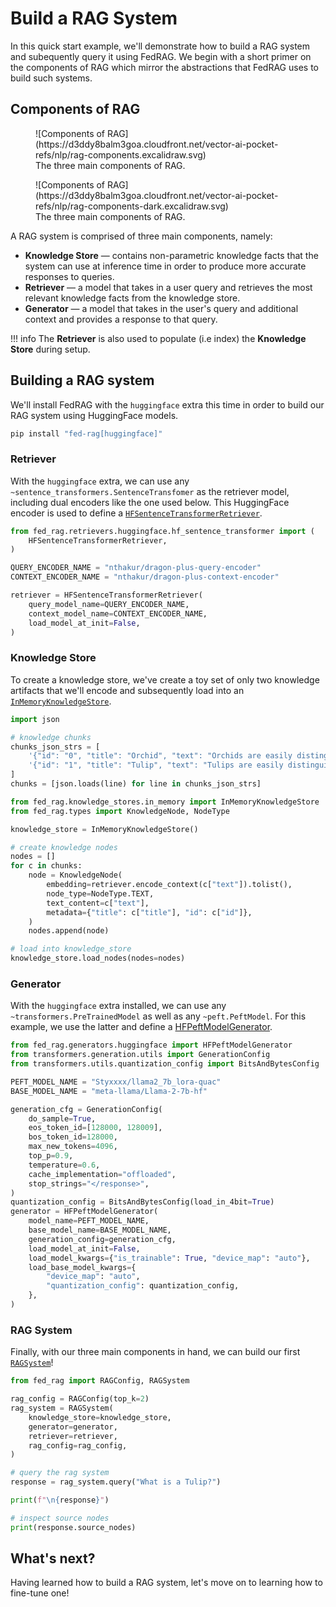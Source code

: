 # Build a RAG System

<!-- markdownlint-disable-file MD033 -->

In this quick start example, we'll demonstrate how to build a RAG system and subequently
query it using FedRAG. We begin with a short primer on the components of RAG
which mirror the abstractions that FedRAG uses to build such systems.

## Components of RAG

<figure markdown="span" id="img_light_mode">
  ![Components of RAG](https://d3ddy8balm3goa.cloudfront.net/vector-ai-pocket-refs/nlp/rag-components.excalidraw.svg)
  <figcaption>The three main components of RAG.</figcaption>
</figure>

<figure markdown="span" id="img_dark_mode">
  ![Components of RAG](https://d3ddy8balm3goa.cloudfront.net/vector-ai-pocket-refs/nlp/rag-components-dark.excalidraw.svg)
  <figcaption>The three main components of RAG.</figcaption>
</figure>

A RAG system is comprised of three main components, namely:

- **Knowledge Store** — contains non-parametric knowledge facts that the system
  can use at inference time in order to produce more accurate responses to queries.
- **Retriever** — a model that takes in a user query and retrieves the most relevant
  knowledge facts from the knowledge store.
- **Generator** — a model that takes in the user's query and additional context
  and provides a response to that query.

!!! info
    The **Retriever** is also used to populate (i.e index) the **Knowledge Store**
    during setup.

## Building a RAG system

We'll install FedRAG with the `huggingface` extra this time in order to build our
RAG system using HuggingFace models.

``` sh
pip install "fed-rag[huggingface]"
```

### Retriever

With the `huggingface` extra, we can use any `~sentence_transformers.SentenceTransfomer`
as the retriever model, including dual encoders like the one used below. This
HuggingFace encoder is used to define a
[`HFSentenceTransformerRetriever`](../../api_reference/retrievers/huggingface.md).

``` py title="retriever"
from fed_rag.retrievers.huggingface.hf_sentence_transformer import (
    HFSentenceTransformerRetriever,
)

QUERY_ENCODER_NAME = "nthakur/dragon-plus-query-encoder"
CONTEXT_ENCODER_NAME = "nthakur/dragon-plus-context-encoder"

retriever = HFSentenceTransformerRetriever(
    query_model_name=QUERY_ENCODER_NAME,
    context_model_name=CONTEXT_ENCODER_NAME,
    load_model_at_init=False,
)
```

### Knowledge Store

To create a knowledge store, we've create a toy set of only two knowledge
artifacts that we'll encode and subsequently load into an
[`InMemoryKnowledgeStore`](../../api_reference/knowledge_stores/in_memory.md).

``` py title="knowledge artifacts"
import json

# knowledge chunks
chunks_json_strs = [
    '{"id": "0", "title": "Orchid", "text": "Orchids are easily distinguished from other plants, as they share some very evident derived characteristics or synapomorphies. Among these are: bilateral symmetry of the flower (zygomorphism), many resupinate flowers, a nearly always highly modified petal (labellum), fused stamens and carpels, and extremely small seeds"}',
    '{"id": "1", "title": "Tulip", "text": "Tulips are easily distinguished from other plants, as they share some very evident derived characteristics or synapomorphies. Among these are: bilateral symmetry of the flower (zygomorphism), many resupinate flowers, a nearly always highly modified petal (labellum), fused stamens and carpels, and extremely small seeds"}',
]
chunks = [json.loads(line) for line in chunks_json_strs]
```

``` py title="knowledge store"
from fed_rag.knowledge_stores.in_memory import InMemoryKnowledgeStore
from fed_rag.types import KnowledgeNode, NodeType

knowledge_store = InMemoryKnowledgeStore()

# create knowledge nodes
nodes = []
for c in chunks:
    node = KnowledgeNode(
        embedding=retriever.encode_context(c["text"]).tolist(),
        node_type=NodeType.TEXT,
        text_content=c["text"],
        metadata={"title": c["title"], "id": c["id"]},
    )
    nodes.append(node)

# load into knowledge_store
knowledge_store.load_nodes(nodes=nodes)
```

### Generator

With the `huggingface` extra installed, we can use any `~transformers.PreTrainedModel`
as well as any `~peft.PeftModel`. For this example, we use the latter and define
a [HFPeftModelGenerator](../../api_reference/generators/huggingface.md).

``` py title="generator"
from fed_rag.generators.huggingface import HFPeftModelGenerator
from transformers.generation.utils import GenerationConfig
from transformers.utils.quantization_config import BitsAndBytesConfig

PEFT_MODEL_NAME = "Styxxxx/llama2_7b_lora-quac"
BASE_MODEL_NAME = "meta-llama/Llama-2-7b-hf"

generation_cfg = GenerationConfig(
    do_sample=True,
    eos_token_id=[128000, 128009],
    bos_token_id=128000,
    max_new_tokens=4096,
    top_p=0.9,
    temperature=0.6,
    cache_implementation="offloaded",
    stop_strings="</response>",
)
quantization_config = BitsAndBytesConfig(load_in_4bit=True)
generator = HFPeftModelGenerator(
    model_name=PEFT_MODEL_NAME,
    base_model_name=BASE_MODEL_NAME,
    generation_config=generation_cfg,
    load_model_at_init=False,
    load_model_kwargs={"is_trainable": True, "device_map": "auto"},
    load_base_model_kwargs={
        "device_map": "auto",
        "quantization_config": quantization_config,
    },
)
```

### RAG System

Finally, with our three main components in hand, we can build our first
[`RAGSystem`](../../api_reference/rag_system/index.md)!

``` py title="RAG system"
from fed_rag import RAGConfig, RAGSystem

rag_config = RAGConfig(top_k=2)
rag_system = RAGSystem(
    knowledge_store=knowledge_store,
    generator=generator,
    retriever=retriever,
    rag_config=rag_config,
)
```

```py title="querying our RAGSystem"
# query the rag system
response = rag_system.query("What is a Tulip?")

print(f"\n{response}")

# inspect source nodes
print(response.source_nodes)
```

## What's next?

Having learned how to build a RAG system, let's move on to learning how to fine-tune one!
